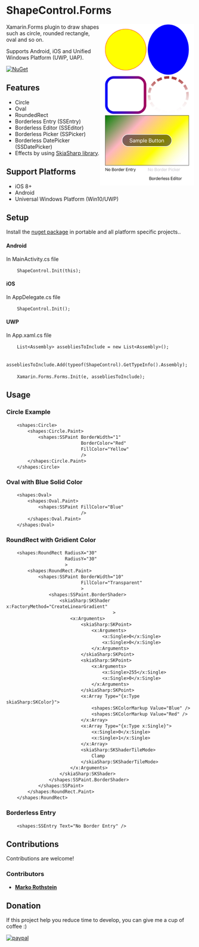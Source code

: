 # ShapeControl.Forms

<img src="ScreenShots/IMG_E1117.JPG" width="50%" height="50%" align="right"/>

Xamarin.Forms plugin to draw shapes such as circle, rounded rectangle, oval and so on.

Supports Android, iOS and Unified Windows Platform (UWP, UAP).

[![NuGet](https://img.shields.io/nuget/v/ShapeControl.Forms.svg)](https://www.nuget.org/packages/ShapeControl.Forms/)

## Features

* Circle
* Oval
* RoundedRect
* Borderless Entry (SSEntry)
* Borderless Editor (SSEditor)
* Borderless Picker (SSPicker)
* Borderless DatePicker (SSDatePicker)
* Effects by using [SkiaSharp library](https://www.nuget.org/packages/SkiaSharp.Views.Forms).

## Support Platforms

* iOS 8+
* Android
* Universal Windows Platform (Win10/UWP)

## Setup
Install the [nuget package](https://www.nuget.org/packages/ShapeControl.Forms/) in portable and all platform specific projects..

#### Android
In MainActivity.cs file
```
	ShapeControl.Init(this);
```

#### iOS
In AppDelegate.cs file
```
	ShapeControl.Init();
```

#### UWP
In App.xaml.cs file
```
	List<Assembly> assebliesToInclude = new List<Assembly>();

	assebliesToInclude.Add(typeof(ShapeControl).GetTypeInfo().Assembly);

	Xamarin.Forms.Forms.Init(e, assebliesToInclude);
```
## Usage

### Circle Example

```
    <shapes:Circle>
        <shapes:Circle.Paint>
            <shapes:SSPaint BorderWidth="1" 
                            BorderColor="Red"
                            FillColor="Yellow"
                            />
        </shapes:Circle.Paint>
    </shapes:Circle>
```

### Oval with Blue Solid Color

```
    <shapes:Oval>
        <shapes:Oval.Paint>
            <shapes:SSPaint FillColor="Blue"
                            />
        </shapes:Oval.Paint>
    </shapes:Oval>
```

### RoundRect with Gridient Color

```
    <shapes:RoundRect RadiusX="30"
                      RadiusY="30"
                      >
        <shapes:RoundRect.Paint>
            <shapes:SSPaint BorderWidth="10"
                            FillColor="Transparent"
                            >
                <shapes:SSPaint.BorderShader>
                    <skiaSharp:SKShader x:FactoryMethod="CreateLinearGradient"
                                        >
                        <x:Arguments>
                            <skiaSharp:SKPoint>
                                <x:Arguments>
                                    <x:Single>0</x:Single>
                                    <x:Single>0</x:Single>
                                </x:Arguments>
                            </skiaSharp:SKPoint>
                            <skiaSharp:SKPoint>
                                <x:Arguments>
                                    <x:Single>255</x:Single>
                                    <x:Single>0</x:Single>
                                </x:Arguments>
                            </skiaSharp:SKPoint>
                            <x:Array Type="{x:Type skiaSharp:SKColor}">
                                <shapes:SKColorMarkup Value="Blue" />
                                <shapes:SKColorMarkup Value="Red" />
                            </x:Array>
                            <x:Array Type="{x:Type x:Single}">
                                <x:Single>0</x:Single>
                                <x:Single>1</x:Single>
                            </x:Array>
                            <skiaSharp:SKShaderTileMode>
                                Clamp
                            </skiaSharp:SKShaderTileMode>
                        </x:Arguments>
                    </skiaSharp:SKShader>                                
                </shapes:SSPaint.BorderShader>
            </shapes:SSPaint>
        </shapes:RoundRect.Paint>
    </shapes:RoundRect>
```

### Borderless Entry

```
	<shapes:SSEntry Text="No Border Entry" />
```

## Contributions
Contributions are welcome!

### Contributors

* **[Marko Rothstein](https://www.facebook.com/profile.php?id=100014026622428)**

## Donation
If this project help you reduce time to develop, you can give me a cup of coffee :)

[![paypal](https://www.paypalobjects.com/en_US/i/btn/btn_donateCC_LG.gif)](https://www.paypal.me/stormlion)
